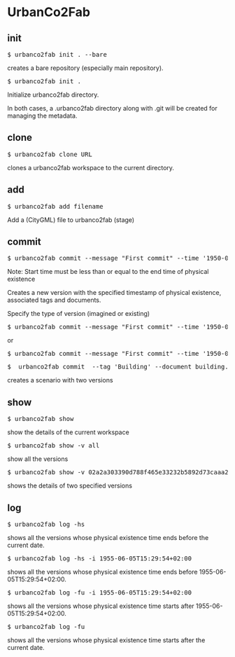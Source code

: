 # UrbanCo2Fab

## init 
<pre>
$ urbanco2fab init . --bare
</pre>

creates a bare repository (especially main repository).

<pre>
$ urbanco2fab init .
</pre>

Initialize urbanco2fab directory. 

In both cases, a .urbanco2fab directory along with .git will be created for managing the metadata.

## clone
<pre>
$ urbanco2fab clone URL
</pre>

clones a urbanco2fab workspace to the current directory.

## add
<pre>
$ urbanco2fab add filename
</pre>
Add a (CityGML) file to urbanco2fab (stage)

## commit
<pre>
$ urbanco2fab commit --message "First commit" --time '1950-06-05T15:29:54+02:00,1954-06-05T15:29:54+02:00' --tag 'Building' --document building.txt
</pre>

Note: Start time must be less than or equal to the end time of physical existence

Creates a new version with the specified timestamp of physical existence, associated tags and documents.

Specify the type of version (imagined or existing)

<pre>
$ urbanco2fab commit --message "First commit" --time '1950-06-05T15:29:54+02:00,1954-06-05T15:29:54+02:00' --tag 'Building' --document building.txt --versiontype existing
</pre>

or 

<pre>
$ urbanco2fab commit --message "First commit" --time '1950-06-05T15:29:54+02:00,1954-06-05T15:29:54+02:00' --tag 'Building' --document building.txt --versiontype imagined
</pre>

<pre>
$  urbanco2fab commit  --tag 'Building' --document building.txt --scenariotype consensus --scenario "First scenario" --version 70256c32c6f15b233a0ee84b85116df218229df8 dc3872a240d8edd6b07142a2b5dbd4b1c4d12985  --versiontransition 70256c32c6f15b233a0ee84b85116df218229df8:dc3872a240d8edd6b07142a2b5dbd4b1c4d12985
</pre>

creates a scenario with two versions

## show
<pre>
$ urbanco2fab show
</pre>
show the details of the current workspace

<pre>
$ urbanco2fab show -v all
</pre>

show all the versions

<pre>
$ urbanco2fab show -v 02a2a303390d788f465e33232b5892d73caaa239 eef7413c535c616ec13007f8878a885313bd8bd8 
</pre>

shows the details of two specified versions

## log

<pre>
$ urbanco2fab log -hs
</pre>
shows all the versions whose physical existence time ends before the current date.

<pre>
$ urbanco2fab log -hs -i 1955-06-05T15:29:54+02:00
</pre>
shows all the versions whose physical existence time ends before 1955-06-05T15:29:54+02:00.

<pre>
$ urbanco2fab log -fu -i 1955-06-05T15:29:54+02:00
</pre>
shows all the versions whose physical existence time starts after 1955-06-05T15:29:54+02:00.

<pre>
$ urbanco2fab log -fu 
</pre>
shows all the versions whose physical existence time starts after the current date.
